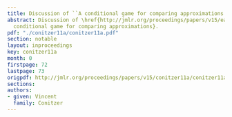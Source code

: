 ```yaml
---
title: Discussion of ``A conditional game for comparing approximations''
abstract: Discussion of \href{http://jmlr.org/proceedings/papers/v15/eaton11a.html}{A
  conditional game for comparing approximations}.
pdf: "./conitzer11a/conitzer11a.pdf"
section: notable
layout: inproceedings
key: conitzer11a
month: 0
firstpage: 72
lastpage: 73
origpdf: http://jmlr.org/proceedings/papers/v15/conitzer11a/conitzer11a.pdf
sections: 
authors:
- given: Vincent
  family: Conitzer
---
```

